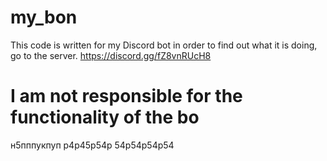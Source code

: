# my_bon

This code is written for my Discord bot in order to find out what it is doing, go to the server. https://discord.gg/fZ8vnRUcH8

# I am not responsible for the functionality of the bo
н5пппукпуп
р4р45р54р
54р54р54р54
